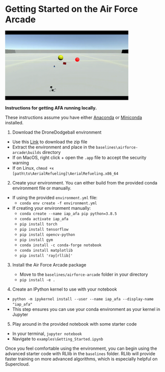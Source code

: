 # Getting Started on the Air Force Arcade

<img src="images/image5.gif" alt="Drone Dodgeball" style="width: 400px;"/>

__Instructions for getting AFA running locally.__

These instructions assume you have either [Anaconda](https://www.anaconda.com/products/individual) or [Miniconda](https://docs.conda.io/en/latest/miniconda.html) installed.

1. Download the DroneDodgeball environment
  - Use this [Link](https://drive.google.com/file/d/1fVh5m3gEXIQyZq_igtIQyNs-zD0TnBmc/view?usp=sharing) to download the zip file
  - Extract the environment and place in the `baselines\airforce-arcade\builds` directory
  - If on MacOS, right click + open the `.app` file to accept the security warning
  - If on Linux, `chmod +x [path\to\AerialRefueling]\AerialRefueling.x86_64`


2. Create your environment. You can either build from the provided conda environment file or manually.
  - If using the provided `environment.yml` file:
    - `conda env create -f environment.yml`
  - If creating your environment manually:
    - `conda create --name iap_afa pip python=3.8.5`
    - `conda activate iap_afa`
    - `pip install torch`
    - `pip install tensorflow`
    - `pip install opencv-python`
    - `pip install gym`
    - `conda install -c conda-forge notebook`
    - `conda install matplotlib`
    - `pip install 'ray[rllib]'`


3. Install the Air Force Arcade package
    - Move to the `baselines/airforce-arcade` folder in your directory
    - `pip install -e .`


4. Create an IPython kernel to use with your notebook
  - `python -m ipykernel install --user --name iap_afa --display-name "iap_afa"`
  - This step ensures you can use your conda environment as your kernel in Jupyter


5. Play around in the provided notebook with some starter code
  - In your terminal, `jupyter notebook`
  - Navigate to `examples\Getting_Started.ipynb`


Once you feel comfortable using the environment, you can begin using the advanced starter code with RLlib in the `baselines` folder.
RLlib will provide faster training on more advanced algorithms, which is especially helpful on Supercloud.

